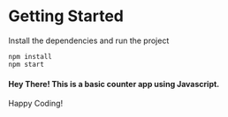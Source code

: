 # Getting Started

Install the dependencies and run the project

```
npm install
npm start
```

#### Hey There! This is a basic counter app using Javascript.

Happy Coding!
